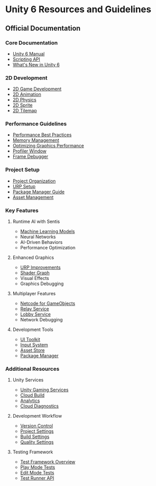 # Unity 6 Resources and Guidelines

## Official Documentation
### Core Documentation
- [Unity 6 Manual](https://docs.unity3d.com/6000.0/Documentation/Manual/)
- [Scripting API](https://docs.unity3d.com/6000.0/Documentation/ScriptReference/)
- [What's New in Unity 6](https://docs.unity3d.com/6000.0/Documentation/Manual/WhatsNewUnity6.html)

### 2D Development
- [2D Game Development](https://docs.unity3d.com/6000.0/Documentation/Manual/2DFeature.html)
- [2D Animation](https://docs.unity3d.com/6000.0/Documentation/Manual/2DAnimation.html)
- [2D Physics](https://docs.unity3d.com/6000.0/Documentation/Manual/Physics2DReference.html)
- [2D Sprite](https://docs.unity3d.com/6000.0/Documentation/Manual/Sprites.html)
- [2D Tilemap](https://docs.unity3d.com/6000.0/Documentation/Manual/class-Tilemap.html)

### Performance Guidelines
- [Performance Best Practices](https://docs.unity3d.com/6000.0/Documentation/Manual/BestPracticeUnderstandingPerformanceInUnity.html)
- [Memory Management](https://docs.unity3d.com/6000.0/Documentation/Manual/performance-memory-management.html)
- [Optimizing Graphics Performance](https://docs.unity3d.com/6000.0/Documentation/Manual/OptimizingGraphicsPerformance.html)
- [Profiler Window](https://docs.unity3d.com/6000.0/Documentation/Manual/Profiler.html)
- [Frame Debugger](https://docs.unity3d.com/6000.0/Documentation/Manual/FrameDebugger.html)

### Project Setup
- [Project Organization](https://docs.unity3d.com/6000.0/Documentation/Manual/BestPracticeGuides.html)
- [URP Setup](https://docs.unity3d.com/6000.0/Documentation/Manual/UniversalRP.html)
- [Package Manager Guide](https://docs.unity3d.com/6000.0/Documentation/Manual/Packages.html)
- [Asset Management](https://docs.unity3d.com/6000.0/Documentation/Manual/AssetWorkflow.html)

### Key Features
1. Runtime AI with Sentis
   - [Machine Learning Models](https://docs.unity3d.com/6000.0/Documentation/Manual/com.unity.sentis.html)
   - Neural Networks
   - AI-Driven Behaviors
   - Performance Optimization

2. Enhanced Graphics
   - [URP Improvements](https://docs.unity3d.com/6000.0/Documentation/Manual/UniversalRP.html)
   - [Shader Graph](https://docs.unity3d.com/6000.0/Documentation/Manual/shader-graph.html)
   - Visual Effects
   - Graphics Debugging

3. Multiplayer Features
   - [Netcode for GameObjects](https://docs.unity3d.com/6000.0/Documentation/Manual/com.unity.netcode.gameobjects.html)
   - [Relay Service](https://docs.unity.com/relay/en/manual/introduction)
   - [Lobby Service](https://docs.unity.com/lobby/en/manual/introduction)
   - Network Debugging

4. Development Tools
   - [UI Toolkit](https://docs.unity3d.com/6000.0/Documentation/Manual/UIElements.html)
   - [Input System](https://docs.unity3d.com/6000.0/Documentation/Manual/com.unity.inputsystem.html)
   - [Asset Store](https://docs.unity3d.com/6000.0/Documentation/Manual/AssetStore.html)
   - [Package Manager](https://docs.unity3d.com/6000.0/Documentation/Manual/Packages.html)

### Additional Resources
1. Unity Services
   - [Unity Gaming Services](https://docs.unity.com/gaming-services/)
   - [Cloud Build](https://docs.unity.com/cloud-build/)
   - [Analytics](https://docs.unity.com/analytics/)
   - [Cloud Diagnostics](https://docs.unity.com/cloud-diagnostics/)

2. Development Workflow
   - [Version Control](https://docs.unity3d.com/6000.0/Documentation/Manual/VersionControl.html)
   - [Project Settings](https://docs.unity3d.com/6000.0/Documentation/Manual/comp-ManagerGroup.html)
   - [Build Settings](https://docs.unity3d.com/6000.0/Documentation/Manual/BuildSettings.html)
   - [Quality Settings](https://docs.unity3d.com/6000.0/Documentation/Manual/class-QualitySettings.html)

3. Testing Framework
   - [Test Framework Overview](https://docs.unity3d.com/6000.0/Documentation/Manual/testing-editortestsrunner.html)
   - [Play Mode Tests](https://docs.unity3d.com/6000.0/Documentation/Manual/PlaymodeTestFramework.html)
   - [Edit Mode Tests](https://docs.unity3d.com/6000.0/Documentation/Manual/EditModeTestFramework.html)
   - [Test Runner API](https://docs.unity3d.com/6000.0/Documentation/Manual/TestRunnerAPI.html) 